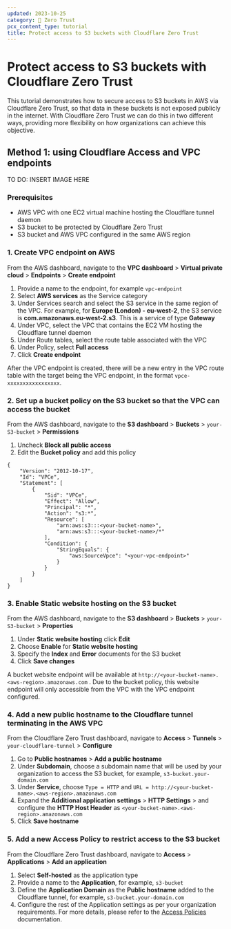 ```yaml
---
updated: 2023-10-25
category: 🔐 Zero Trust
pcx_content_type: tutorial
title: Protect access to S3 buckets with Cloudflare Zero Trust
---
```


# Protect access to S3 buckets with Cloudflare Zero Trust

This tutorial demonstrates how to secure access to S3 buckets in AWS via Cloudflare Zero Trust, so that data in these buckets is not exposed publicly in the internet. With Cloudflare Zero Trust we can do this in two different ways, providing more flexibility on how organizations can achieve this objective.

## Method 1: using Cloudflare Access and VPC endpoints

TO DO: INSERT IMAGE HERE

### Prerequisites

- AWS VPC with one EC2 virtual machine hosting the Cloudflare tunnel daemon
- S3 bucket to be protected by Cloudflare Zero Trust
- S3 bucket and AWS VPC configured in the same AWS region

### 1. Create VPC endpoint on AWS

From the AWS dashboard, navigate to the **VPC dashboard** > **Virtual private cloud** > **Endpoints** > **Create endpoint**
1. Provide a name to the endpoint, for example `vpc-endpoint`
2. Select **AWS services** as the Service category
3. Under Services search and select the S3 service in the same region of the VPC. For example, for **Europe (London) - eu-west-2**, the S3 service is **com.amazonaws.eu-west-2.s3**. This is a service of type **Gateway**
4. Under VPC, select the VPC that contains the EC2 VM hosting the Cloudflare tunnel daemon
5. Under Route tables, select the route table associated with the VPC
6. Under Policy, select **Full access**
7. Click **Create endpoint**

After the VPC endpoint is created, there will be a new entry in the VPC route table with the target being the VPC endpoint, in the format `vpce-xxxxxxxxxxxxxxxxx`.

### 2. Set up a bucket policy on the S3 bucket so that the VPC can access the bucket

From the AWS dashboard, navigate to the **S3 dashboard** > **Buckets** > `your-S3-bucket` > **Permissions**
1. Uncheck **Block all public access**
2. Edit the **Bucket policy** and add this policy
```
{
    "Version": "2012-10-17",
    "Id": "VPCe",
    "Statement": [
        {
            "Sid": "VPCe",
            "Effect": "Allow",
            "Principal": "*",
            "Action": "s3:*",
            "Resource": [
                "arn:aws:s3:::<your-bucket-name>",
                "arn:aws:s3:::<your-bucket-name>/*"
            ],
            "Condition": {
                "StringEquals": {
                    "aws:SourceVpce": "<your-vpc-endpoint>"
                }
            }
        }
    ]
}
   ```

### 3. Enable Static website hosting on the S3 bucket

From the AWS dashboard, navigate to the **S3 dashboard** > **Buckets** > `your-S3-bucket` > **Properties**
1. Under **Static website hosting** click **Edit**
2. Choose **Enable** for **Static website hosting**
3. Specify the **Index** and **Error** documents for the S3 bucket
4. Click **Save changes**

A bucket website endpoint will be available at `http://<your-bucket-name>.<aws-region>.amazonaws.com` . Due to the bucket policy, this website endpoint will only accessible from the VPC with the VPC endpoint configured.

### 4. Add a new public hostname to the Cloudflare tunnel terminating in the AWS VPC

From the Cloudflare Zero Trust dashboard, navigate to **Access** > **Tunnels** > `your-cloudflare-tunnel` > **Configure**
1. Go to **Public hostnames** > **Add a public hostname**
2. Under **Subdomain**, choose a subdomain name that will be used by your organization to access the S3 bucket, for example, `s3-bucket.your-domain.com`
3. Under **Service**, choose `Type = HTTP` and `URL = http://<your-bucket-name>.<aws-region>.amazonaws.com`
4. Expand the **Additional application settings** > **HTTP Settings** > and configure the **HTTP Host Header** as `<your-bucket-name>.<aws-region>.amazonaws.com` 
5. Click **Save hostname**

### 5. Add a new Access Policy to restrict access to the S3 bucket
From the Cloudflare Zero Trust dashboard, navigate to **Access** > **Applications** > **Add an application**
1. Select **Self-hosted** as the application type
2. Provide a name to the **Application**, for example, `s3-bucket`
3. Define the **Application Domain** as the **Public hostname** added to the Cloudflare tunnel, for example, `s3-bucket.your-domain.com`
4. Configure the rest of the Application settings as per your organization requirements. For more details, please refer to the [Access Policies](/cloudflare-one/policies/access/) documentation.


